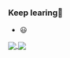 ### Keep learing:book:

- 😃

<a href="https://github-readme-stats.vercel.app/api?username=LuHawXem&count_private=true&show_icons=true&include_all_commits=true&hide=issues,contribs&theme=react">
  <img align="center" src="https://github-readme-stats.vercel.app/api?username=LuHawXem&count_private=true&show_icons=true&include_all_commits=true&hide=issues,contribs&theme=react" />
</a>
<a href="https://github-readme-stats.vercel.app/api/top-langs/?layout=compact&username=LuHawXem&hide=html&theme=react">
  <img align="center" src="https://github-readme-stats.vercel.app/api/top-langs/?layout=compact&username=LuHawXem&hide=html&theme=react" />
</a>

<!--
**LuHawXem/LuHawXem** is a ✨ _special_ ✨ repository because its `README.md` (this file) appears on your GitHub profile.

Here are some ideas to get you started:

- 🔭 I’m currently working on ...
- 🌱 I’m currently learning ...
- 👯 I’m looking to collaborate on ...
- 🤔 I’m looking for help with ...
- 💬 Ask me about ...
- 📫 How to reach me: ...
- 😄 Pronouns: ...
- ⚡ Fun fact: ...
-->

